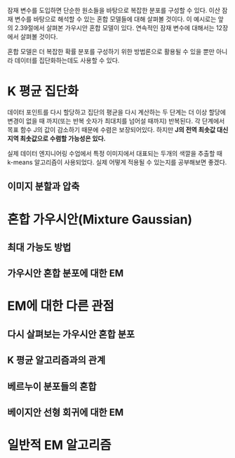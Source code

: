 잠재 변수를 도입하면 단순한 원소들을 바탕으로 복잡한 분포를 구성할 수 있다. 이산 잠재 변수를 바탕으로 해석할 수 있는 혼합 모델들에 대해 살펴볼 것이다. 이 예시로는 앞의 2.39절에서 살펴본 가우시안 혼합 모델이 있다. 연속적인 잠재 변수에 대해서는 12장에서 살펴볼 것이다.

혼합 모델은 더 복잡한 확률 분포를 구성하기 위한 방법론으로 활용될 수 있을 뿐만 아니라 데이터를 집단화하는데도 사용할 수 있다.

# K 평균 집단화
데이터 포인트를 다시 할당하고 집단의 평균을 다시 계산하는 두 단계는 더 이상 할당에 변경이 없을 때 까지(또는 반복 숫자가 최대치를 넘어설 때까지) 반복된다. 각 단계에서 목표 함수 J의 값이 감소하기 때문에 수렴은 보장되어있다. 하지만 **J의 전역 최솟값 대신 지역 최솟값으로 수렴할 가능성은 있다.**

실제 데이터 엔지니어링 수업에서 특정 이미지에서 대표되는 두개의 색깔을 추출할 때 k-means 알고리즘이 사용되었다. 실제 어떻게 적용될 수 있는지를 공부해보면 좋겠다.

## 이미지 분할과 압축

# 혼합 가우시안(Mixture Gaussian)
## 최대 가능도 방법
## 가우시안 혼합 분포에 대한 EM

# EM에 대한 다른 관점
## 다시 살펴보는 가우시안 혼합 분포
## K 평균 알고리즘과의 관계
## 베르누이 분포들의 혼합
## 베이지안 선형 회귀에 대한 EM

# 일반적 EM 알고리즘
